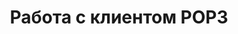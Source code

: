 ---
title: "Работа с клиентом POP3"
url: /ru/net/working-with-pop3-client/
weight: 60
type: docs
---